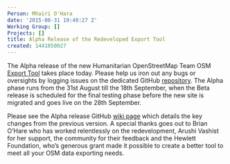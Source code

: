 ```yaml
---
Person: Mhairi O'Hara
date: '2015-08-31 19:40:27 Z'
Working Group: []
Projects: []
title: Alpha Release of the Redeveloped Export Tool
created: 1441050027
---
```

<p><span class="s1">The Alpha release of the new Humanitarian OpenStreetMap Team OSM <a href="http://hot.geoweb.io/en/jobs/create/">Export Tool</a> takes place today. Please help us iron out any bugs or oversights by logging issues on the dedicated GitHub <a href="The%20Alpha%20release%20of%20the%20redevelopment%20of%20the%20Humanitarian%20OpenStreetMap%20Team%20OSM%20Export%20Tool%20takes%20place%20today.%20Please%20help%20us%20iron%20out%20any%20bugs%20or%20oversights%20by%20logging%20issues%20on%20the%20dedicated%20GitHub%20repository.%20The%20Alpha%20phase%20runs%20from%20the%2031st%20August%20till%20the%2018th%20September,%20when%20the%20Beta%20release%20is%20scheduled%20for%20the%20final%20testing%20phase%20before%20the%20new%20site%20is%20migrated%20and%20goes%20live%20on%20the%2028th%20September.%20Please%20see%20the%20Alpha%20release%20GitHub%20wiki%20page%20(https://github.com/hotosm/osm-export-tool2/wiki/Alpha-Release%20%20which%20details%20the%20key%20changes%20from%20the%20previous%20version.%20A%20special%20thanks%20goes%20out%20to%20our%20amazing%20developer%20Brian%20O’Hare%20who%20has%20worked%20relentlessly%20on%20the%20redevelopment,%20Arushi%20Vashist%20for%20supporting%20the%20work,%20the%20community%20for%20their%20feedback%20and%20the%20Hewlett%20Foundation,%20who’s%20generous%20grant%20made%20it%20possible%20to%20create%20a%20better%20tool%20to%20meet%20all%20your%20OSM%20data%20exporting%20needs.">repository</a>. The Alpha phase runs from the 31st August till the 18th September, when the Beta release is scheduled for the final testing phase before the new site is migrated and goes live on the 28th September.</span></p><p><!--break--></p><p><span class="s1">Please see the Alpha release GitHub <a href="https://github.com/hotosm/osm-export-tool2/wiki/Alpha-Release%20">wiki page</a> which details the key changes from the previous version. A special thanks goes out to Brian O’Hare who has worked relentlessly on the redevelopment, Arushi Vashist for her support, the community for their feedback and the Hewlett Foundation, who’s generous grant made it possible to create a better tool to meet all your OSM data exporting needs.</span></p>
